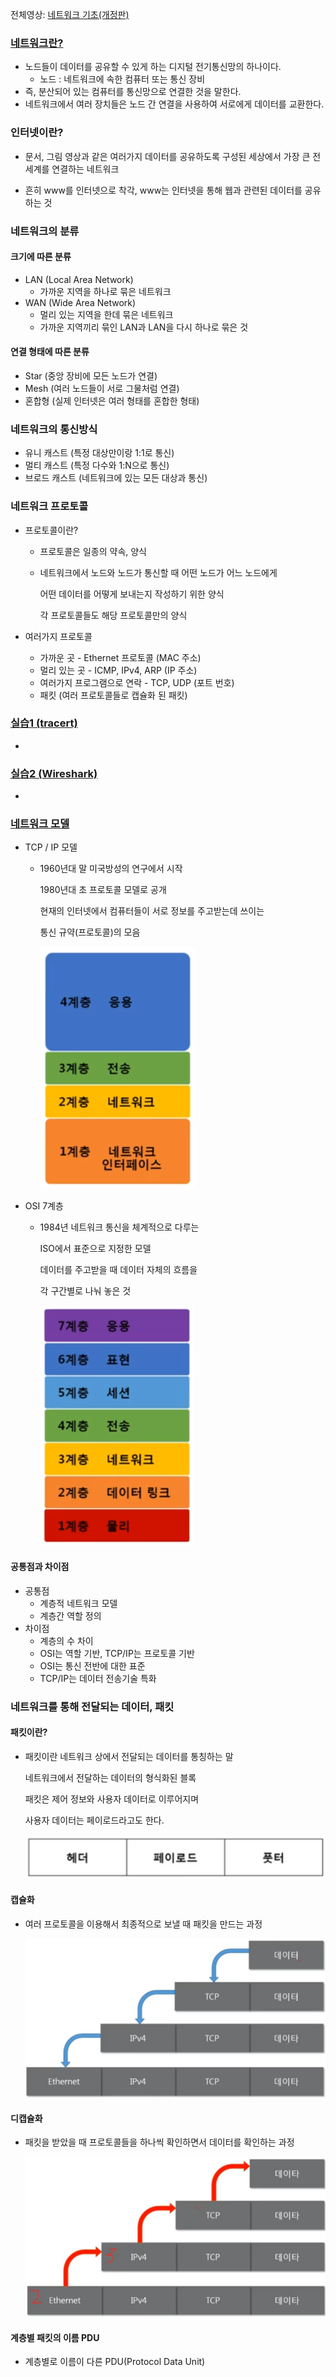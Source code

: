전체영상: [네트워크 기초(개정판)](https://www.youtube.com/playlist?list=PL0d8NnikouEWcF1jJueLdjRIC4HsUlULi)

### [네트워크란?](https://youtu.be/Av9UFzl_wis?list=PL0d8NnikouEWcF1jJueLdjRIC4HsUlULi)

- 노드들이 데이터를 공유할 수 있게 하는 디지털 전기통신망의 하나이다.
  - 노드 : 네트워크에 속한 컴퓨터 또는 통신 장비
- 즉, 분산되어 있는 컴퓨터를 통신망으로 연결한 것을 말한다.
- 네트워크에서 여러 장치들은 노드 간 연결을 사용하여 서로에게 데이터를 교환한다.



### 인터넷이란?

- 문서, 그림 영상과 같은 여러가지 데이터를 공유하도록 구성된 세상에서 가장 큰 전세계를 연결하는 네트워크

- 흔히 www를 인터넷으로 착각, www는 인터넷을 통해 웹과 관련된 데이터를 공유하는 것



### 네트워크의 분류

#### 크기에 따른 분류

- LAN (Local Area Network)
  - 가까운 지역을 하나로 묶은 네트워크
- WAN (Wide Area Network)
  - 멀리 있는 지역을 한데 묶은 네트워크
  - 가까운 지역끼리 묶인 LAN과 LAN을 다시 하나로 묶은 것

#### 연결 형태에 따른 분류

- Star (중앙 장비에 모든 노드가 연결)
- Mesh (여러 노드들이 서로 그물처럼 연결)
- 혼합형 (실제 인터넷은 여러 형태를 혼합한 형태)



### 네트워크의 통신방식

- 유니 캐스트 (특정 대상만이랑  1:1로 통신)
- 멀티 캐스트 (특정 다수와 1:N으로 통신)
- 브로드 캐스트 (네트워크에 있는 모든 대상과 통신)



### 네트워크 프로토콜

- 프로토콜이란?

  - 프로토콜은 일종의 약속, 양식

  - 네트워크에서 노드와 노드가 통신할 때 어떤 노드가 어느 노드에게

    어떤 데이터를 어떻게 보내는지 작성하기 위한 양식

    각 프로토콜들도 해당 프로토콜만의 양식

- 여러가지 프로토콜

  - 가까운 곳 - Ethernet 프로토콜 (MAC 주소)
  - 멀리 있는 곳 - ICMP, IPv4, ARP (IP 주소)
  - 여러가지 프로그램으로 연락 - TCP, UDP (포트 번호)
  - 패킷 (여러 프로토콜들로 캡슐화 된 패킷)

### [실습1 (tracert)](https://youtu.be/paJf7JbBWqY?list=PL0d8NnikouEWcF1jJueLdjRIC4HsUlULi)

- 

### [실습2 (Wireshark)](https://youtu.be/vBrQ3yzerMg?list=PL0d8NnikouEWcF1jJueLdjRIC4HsUlULi)

- 

### [네트워크 모델](https://youtu.be/y9nlT52SAcg?list=PL0d8NnikouEWcF1jJueLdjRIC4HsUlULi)

- TCP / IP 모델

  - 1960년대 말 미국방성의 연구에서 시작

    1980년대 초 프로토콜 모델로 공개

    현재의 인터넷에서 컴퓨터들이 서로 정보를 주고받는데 쓰이는

    통신 규약(프로토콜)의 모음

    ![image-20210730205351301](1,-2장-네트워크와-모델.assets/image-20210730205351301.png)

- OSI 7계층

  - 1984년 네트워크 통신을 체계적으로 다루는

    ISO에서 표준으로 지정한 모델

    데이터를 주고받을 때 데이터 자체의 흐름을

    각 구간별로 나눠 놓은 것

    ![image-20210730205608944](1,-2장-네트워크와-모델.assets/image-20210730205608944.png)

#### 공통점과 차이점

- 공통점
  - 계층적 네트워크 모델
  - 계층간 역할 정의
- 차이점
  - 계층의 수 차이
  - OSI는 역할 기반, TCP/IP는 프로토콜 기반
  - OSI는 통신 전반에 대한 표준
  - TCP/IP는 데이터 전송기술 특화



### 네트워크를 통해 전달되는 데이터, 패킷

#### 패킷이란?

- 패킷이란 네트워크 상에서 전달되는 데이터를 통칭하는 말

  네트워크에서 전달하는 데이터의 형식화된 블록

  패킷은 제어 정보와 사용자 데이터로 이루어지며

  사용자 데이터는 페이로드라고도 한다.

  ![image-20210730210343783](1,-2장-네트워크와-모델.assets/image-20210730210343783.png)

#### 캡슐화

- 여러 프로토콜을 이용해서 최종적으로 보낼 때 패킷을 만드는 과정

  ![image-20210730210603821](1,-2장-네트워크와-모델.assets/image-20210730210603821.png)

#### 디캡슐화

- 패킷을 받았을 때 프로토콜들을 하나씩 확인하면서 데이터를 확인하는 과정

  ![image-20210730210927737](1,-2장-네트워크와-모델.assets/image-20210730210927737.png)

#### 계층별 패킷의 이름 PDU

- 계층별로 이름이 다른 PDU(Protocol Data Unit)

